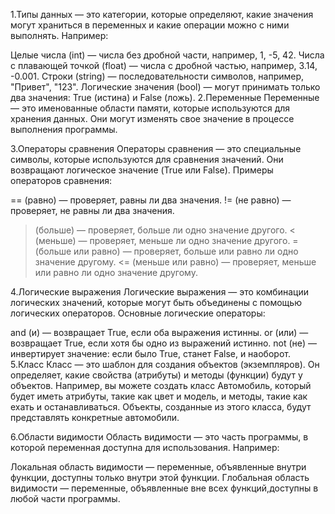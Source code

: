  1.Типы данных — это категории, которые определяют, какие значения могут храниться в переменных и какие операции можно с ними выполнять. Например:

Целые числа (int) — числа без дробной части, например, 1, -5, 42.
Числа с плавающей точкой (float) — числа с дробной частью, например, 3.14, -0.001.
Строки (string) — последовательности символов, например, "Привет", "123".
Логические значения (bool) — могут принимать только два значения: True (истина) и False (ложь).
2.Переменные
Переменные — это именованные области памяти, которые используются для хранения данных. Они могут изменять свое значение в процессе выполнения программы.

3.Операторы сравнения
Операторы сравнения — это специальные символы, которые используются для сравнения значений. Они возвращают логическое значение (True или False). Примеры операторов сравнения:

== (равно) — проверяет, равны ли два значения.
!= (не равно) — проверяет, не равны ли два значения.
> (больше) — проверяет, больше ли одно значение другого.
< (меньше) — проверяет, меньше ли одно значение другого.
>= (больше или равно) — проверяет, больше или равно ли одно значение другому.
<= (меньше или равно) — проверяет, меньше или равно ли одно значение другому.

4.Логические выражения
Логические выражения — это комбинации логических значений, которые могут быть объединены с помощью логических операторов. Основные логические операторы:

and (и) — возвращает True, если оба выражения истинны.
or (или) — возвращает True, если хотя бы одно из выражений истинно.
not (не) — инвертирует значение: если было True, станет False, и наоборот.
5.Класс
Класс — это шаблон для создания объектов (экземпляров). Он определяет, какие свойства (атрибуты) и методы (функции) будут у объектов. Например, вы можете создать класс Автомобиль, который будет иметь атрибуты, такие как цвет и модель, и методы, такие как ехать и останавливаться. Объекты, созданные из этого класса, будут представлять конкретные автомобили.

6.Области видимости
Область видимости — это часть программы, в которой переменная доступна для использования. Например:

Локальная область видимости — переменные, объявленные внутри функции, доступны только внутри этой функции.
Глобальная область видимости — переменные, объявленные вне всех функций,доступны в любой части программы.